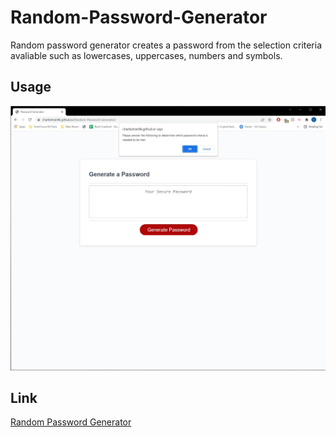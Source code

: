 # Random-Password-Generator

Random password generator creates a password from the selection criteria avaliable such as lowercases, uppercases, numbers and symbols.

## Usage

![Screenshot of live page](https://github.com/CharlesTran96/Random-Password-Generator/blob/main/live.jpg)

## Link
[Random Password Generator](https://charlestran96.github.io/Random-Password-Generator/)